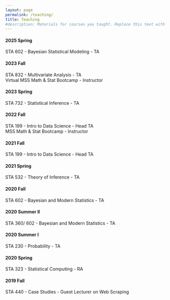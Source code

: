 ```yaml
---
layout: page
permalink: /teaching/
title: Teaching
#description: Materials for courses you taught. Replace this text with your description.
---
```


#### **2025 Spring**

STA 602 - Bayesian Statistical Modeling - TA

#### **2023 Fall**

STA 832 - Multivariate Analysis - TA<br />
Virtual MSS Math & Stat Bootcamp - Instructor

#### **2023 Spring**

STA 732 - Statistical Inference - TA

#### **2022 Fall**

STA 199 - Intro to Data Science - Head TA<br />
MSS Math & Stat Bootcamp - Instructor

#### **2021 Fall**

STA 199 - Intro to Data Science - Head TA

#### **2021 Spring**

STA 532 - Theory of Inference - TA

#### **2020 Fall**

STA 602 - Bayesian and Modern Statistics - TA

#### **2020 Summer II**

STA 360/ 602 - Bayesian and Modern Statistics - TA

#### **2020 Summer I**

STA 230 - Probability - TA

#### **2020 Spring**

STA 323 - Statistical Computing - RA

#### **2019 Fall**

STA 440 - Case Studies - Guest Lecturer on Web Scraping


